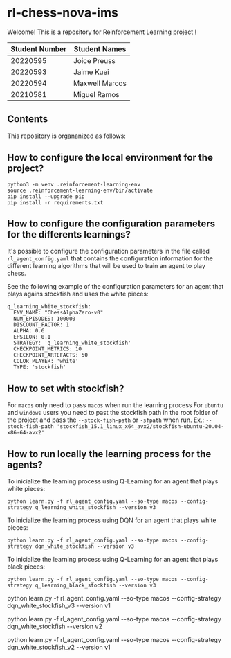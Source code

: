 # rl-chess-nova-ims

Welcome! This is a repository for Reinforcement Learning project ! 

| Student Number | Student Names |
|---|---|
| 20220595 | Joice Preuss | 
| 20220593 | Jaime Kuei | 
| 20220594 | Maxwell Marcos | 
| 20210581 | Miguel Ramos |

## Contents
This repository is organanized as follows:

## How to configure the local environment for the project?

 ```
python3 -m venv .reinforcement-learning-env
source .reinforcement-learning-env/bin/activate
pip install --upgrade pip
pip install -r requirements.txt
 ```

## How to configure the configuration parameters for the differents learnings?

It's possible to configure the configuration parameters in the file called `rl_agent_config.yaml` that contains the configuration information for the different learning algorithms that will be used to train an agent to play chess.

See the following example of the configuration parameters for an agent that plays agains stockfish and uses the white pieces:

```
q_learning_white_stockfish:
  ENV_NAME: "ChessAlphaZero-v0"
  NUM_EPISODES: 100000
  DISCOUNT_FACTOR: 1
  ALPHA: 0.6
  EPSILON: 0.1
  STRATEGY: 'q_learning_white_stockfish'
  CHECKPOINT_METRICS: 10
  CHECKPOINT_ARTEFACTS: 50
  COLOR_PLAYER: 'white'
  TYPE: 'stockfish'
```
## How to set with stockfish?
For `macos` only need to pass `macos` when run the learning process
For `ubuntu` and `windows` users you need to past the stockfish path in the root folder of the 
project and pass the `--stock-fish-path` or `-sfpath` when run. 
Ex.: `--stock-fish-path 'stockfish_15.1_linux_x64_avx2/stockfish-ubuntu-20.04-x86-64-avx2'`

## How to run locally the learning process for the agents?

To inicialize the learning process using Q-Learning for an agent that plays white pieces:
```
python learn.py -f rl_agent_config.yaml --so-type macos --config-strategy q_learning_white_stockfish --version v3
```

To inicialize the learning process using DQN for an agent that plays white pieces:
```
python learn.py -f rl_agent_config.yaml --so-type macos --config-strategy dqn_white_stockfish --version v3
```

To inicialize the learning process using Q-Learning for an agent that plays black pieces:
```
python learn.py -f rl_agent_config.yaml --so-type macos --config-strategy q_learning_black_stockfish --version v3
```

python learn.py -f rl_agent_config.yaml --so-type macos --config-strategy dqn_white_stockfish_v3 --version v1


python learn.py -f rl_agent_config.yaml --so-type macos --config-strategy dqn_white_stockfish --version v2

python learn.py -f rl_agent_config.yaml --so-type macos --config-strategy dqn_white_stockfish_v2 --version v1
